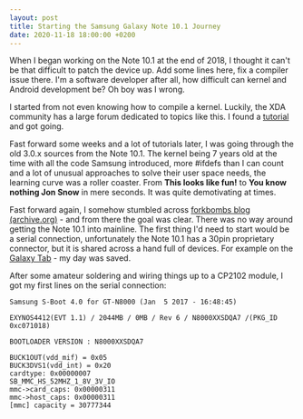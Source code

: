 ```yaml
---
layout: post
title: Starting the Samsung Galaxy Note 10.1 Journey
date: 2020-11-18 18:00:00 +0200
---
```


When I began working on the Note 10.1 at the end of 2018, I thought it can't be that difficult to patch the device up. Add some lines here, fix a compiler issue there. I'm a software developer after all, how difficult can kernel and Android development be? Oh boy was I wrong.

I started from not even knowing how to compile a kernel. Luckily, the XDA community has a large forum dedicated to topics like this. I found a [tutorial](https://forum.xda-developers.com/android/software-hacking/reference-how-to-compile-android-kernel-t3627297) and got going.

Fast forward some weeks and a lot of tutorials later, I was going through the old 3.0.x sources from the Note 10.1. The kernel being 7 years old at the time with all the code Samsung introduced, more #ifdefs than I can count and a lot of unusual approaches to solve their user space needs, the learning curve was a roller coaster. From **This looks like fun!** to **You know nothing Jon Snow** in mere seconds. It was quite demotivating at times.

Fast forward again, I somehow stumbled across [forkbombs blog (archive.org)](https://web.archive.org/web/20210228191820/https://blog.forkwhiletrue.me/) - and from there the goal was clear. There was no way around getting the Note 10.1 into mainline. The first thing I'd need to start would be a serial connection, unfortunately the Note 10.1 has a 30pin proprietary connector, but it is shared across a hand full of devices. For example on the [Galaxy Tab](https://forum.xda-developers.com/showthread.php?t=1010314) - my day was saved.

After some amateur soldering and wiring things up to a CP2102 module, I got my first lines on the serial connection:

```
Samsung S-Boot 4.0 for GT-N8000 (Jan  5 2017 - 16:48:45)

EXYNOS4412(EVT 1.1) / 2044MB / 0MB / Rev 6 / N8000XXSDQA7 /(PKG_ID 0xc071018)

BOOTLOADER VERSION : N8000XXSDQA7

BUCK1OUT(vdd_mif) = 0x05
BUCK3DVS1(vdd_int) = 0x20
cardtype: 0x00000007
SB_MMC_HS_52MHZ_1_8V_3V_IO
mmc->card_caps: 0x00000311
mmc->host_caps: 0x00000311
[mmc] capacity = 30777344
```
